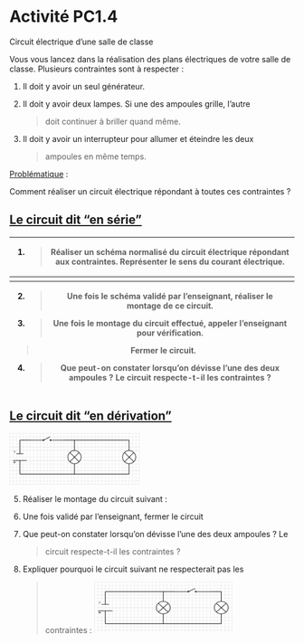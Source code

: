 # Activité PC1.4

Circuit électrique d’une salle de classe

Vous vous lancez dans la réalisation des plans électriques de votre
salle de classe. Plusieurs contraintes sont à respecter :

1.  Il doit y avoir un seul générateur.

2.  Il doit y avoir deux lampes. Si une des ampoules grille, l’autre
    > doit continuer à briller quand même.

3.  Il doit y avoir un interrupteur pour allumer et éteindre les deux
    > ampoules en même temps.

<u>Problématique</u> :

Comment réaliser un circuit électrique répondant à toutes ces
contraintes ?

## <u>Le circuit dit “en série”</u>

<table>
<colgroup>
<col style="width: 50%" />
<col style="width: 50%" />
</colgroup>
<thead>
<tr class="header">
<th colspan="2"><ol type="1">
<li><blockquote>
<p>Réaliser un schéma normalisé du circuit électrique répondant aux
contraintes. Représenter le sens du courant électrique.</p>
</blockquote></li>
</ol></th>
</tr>
<tr class="odd">
<th colspan="2"></th>
</tr>
<tr class="header">
<th colspan="2"><ol start="2" type="1">
<li><blockquote>
<p>Une fois le schéma validé par l’enseignant, réaliser le montage de ce
circuit.</p>
</blockquote></li>
<li><blockquote>
<p>Une fois le montage du circuit effectué, appeler l’enseignant pour
vérification.</p>
</blockquote></li>
</ol>
<blockquote>
<p>Fermer le circuit.</p>
</blockquote>
<ol start="4" type="1">
<li><blockquote>
<p>Que peut-on constater lorsqu’on dévisse l’une des deux ampoules ? Le
circuit respecte-t-il les contraintes ?</p>
</blockquote></li>
</ol></th>
</tr>
</thead>
<tbody>
</tbody>
</table>

## <u>Le circuit dit “en dérivation”</u>

<img src="./PC1.4/media/image1.png"
style="width:2.39583in;height:0.94869in" />

5)  Réaliser le montage du circuit suivant :

6)  Une fois validé par l’enseignant, fermer le circuit

7)  Que peut-on constater lorsqu’on dévisse l’une des deux ampoules ? Le
    > circuit respecte-t-il les contraintes ?

8)  Expliquer pourquoi le circuit suivant ne respecterait pas les
    > contraintes : <img src="./PC1.4/media/image2.png"
    > style="width:2.546in;height:0.94882in" />
